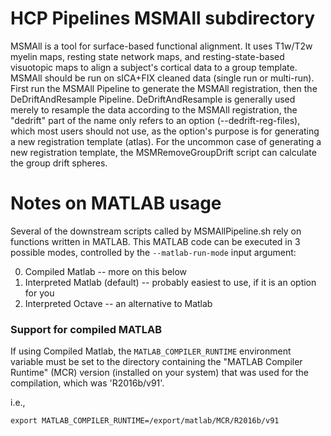 # HCP Pipelines MSMAll subdirectory

MSMAll is a tool for surface-based functional alignment. It uses T1w/T2w myelin maps, resting state network maps, and resting-state-based visuotopic maps to align a subject's cortical data to a group template. MSMAll should be run on sICA+FIX cleaned data (single run or multi-run). First run the MSMAll Pipeline to generate the MSMAll registration, then the DeDriftAndResample Pipeline. DeDriftAndResample is generally used merely to resample the data according to the MSMAll registration, the "dedrift" part of the name only refers to an option (--dedrift-reg-files), which most users should not use, as the option's purpose is for generating a new registration template (atlas). For the uncommon case of generating a new registration template, the MSMRemoveGroupDrift script can calculate the group drift spheres.

# Notes on MATLAB usage

Several of the downstream scripts called by MSMAllPipeline.sh rely on
functions written in MATLAB. This MATLAB code can be executed in 3
possible modes, controlled by the `--matlab-run-mode` input argument:

0. Compiled Matlab -- more on this below
1. Interpreted Matlab (default) -- probably easiest to use, if it is an option for you
2. Interpreted Octave -- an alternative to Matlab

### Support for compiled MATLAB

If using Compiled Matlab, the `MATLAB_COMPILER_RUNTIME` environment variable
must be set to the directory containing the "MATLAB Compiler Runtime" (MCR)
version (installed on your system) that was used for the compilation, which
was 'R2016b/v91'.

i.e.,

	export MATLAB_COMPILER_RUNTIME=/export/matlab/MCR/R2016b/v91
